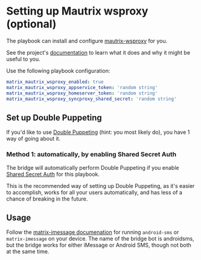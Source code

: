 # Setting up Mautrix wsproxy (optional)

The playbook can install and configure [mautrix-wsproxy](https://github.com/mautrix/wsproxy) for you.

See the project's [documentation](https://github.com/mautrix/wsproxy#readme) to learn what it does and why it might be useful to you.

Use the following playbook configuration:

```yaml
matrix_mautrix_wsproxy_enabled: true
matrix_mautrix_wsproxy_appservice_token: 'random string'
matrix_mautrix_wsproxy_homeserver_token: 'random string'
matrix_mautrix_wsproxy_syncproxy_shared_secret: 'random string'
```


## Set up Double Puppeting

If you'd like to use [Double Puppeting](https://github.com/tulir/mautrix-hangouts/wiki/Authentication#double-puppeting) (hint: you most likely do), you have 1 way of going about it.

### Method 1: automatically, by enabling Shared Secret Auth

The bridge will automatically perform Double Puppeting if you enable [Shared Secret Auth](configuring-playbook-shared-secret-auth.md) for this playbook.

This is the recommended way of setting up Double Puppeting, as it's easier to accomplish, works for all your users automatically, and has less of a chance of breaking in the future.

## Usage

Follow the [matrix-imessage documenation](https://docs.mau.fi/bridges/go/imessage/index.html) for running `android-sms` or `matrix-imessage` on your device.
The name of the bridge bot is androidsms, but the bridge works for either iMessage or Android SMS, though not both at the same time.
